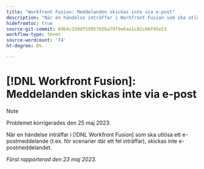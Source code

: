 ```yaml
---
title: "Workfront Fusion: Meddelanden skickas inte via e-post"
description: "När en händelse inträffar i Workfront Fusion som ska utlösa ett e-postmeddelande (t.ex. för scenarier där ett fel inträffar) skickas inte e-postmeddelandet."
hidefromtoc: true
source-git-commit: 69b4c330df59957b56a79f9e6aa1c02c60f45e23
workflow-type: tm+mt
source-wordcount: '74'
ht-degree: 0%

---
```



# [!DNL Workfront Fusion]: Meddelanden skickas inte via e-post

>[!NOTE]
>
>Problemet korrigerades den 25 maj 2023.

När en händelse inträffar i [!DNL Workfront Fusion] som ska utlösa ett e-postmeddelande (t.ex. för scenarier där ett fel inträffar), skickas inte e-postmeddelandet.

_Först rapporterad den 23 maj 2023._

